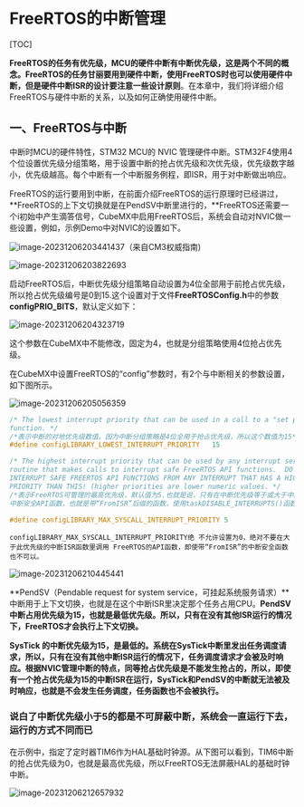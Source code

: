 # FreeRTOS的中断管理

[TOC]

**FreeRTOS的任务有优先级，MCU的硬件中断有中断优先级，这是两个不同的概念。FreeRTOS的任务甘丽要用到硬件中断，使用FreeRTOS时也可以使用硬件中断，但是硬件中断ISR的设计要注意一些设计原则**。在本章中，我们将详细介绍FreeRTOS与硬件中断的关系，以及如何正确使用硬件中断。

## 一、FreeRTOS与中断

中断时MCU的硬件特性，STM32 MCU的 NVIC 管理硬件中断。STM32F4使用4个位设置优先级分组策略，用于设置中断的抢占优先级和次优先级，优先级数字越小，优先级越高。每个中断有一个中断服务例程，即ISR，用于对中断做出响应。

FreeRTOS的运行要用到中断，在前面介绍FreeRTOS的运行原理时已经讲过，**FreeRTOS的上下文切换就是在PendSV中断里进行的，**FreeRTOS还需要一个i初始中产生滴答信号，CubeMX中启用FreeRTOS后，系统会自动对NVIC做一些设置，例如，示例Demo中对NVIC的设置如下。

![image-20231206203441437](https://zdh934.oss-cn-shenzhen.aliyuncs.com/PigGo/202312062034521.png)（来自CM3权威指南)

![image-20231206203822693](https://zdh934.oss-cn-shenzhen.aliyuncs.com/PigGo/202312062038762.png)

启动FreeRTOS后，中断优先级分组策略自动设置为4位全部用于前抢占优先级，所以抢占优先级编号是0到15.这个设置对于文件**FreeRTOSConfig.h**中的参数**configPRIO_BITS**，默认定义如下：

![image-20231206204323719](https://zdh934.oss-cn-shenzhen.aliyuncs.com/PigGo/202312062043779.png)

这个参数在CubeMX中不能修改，固定为4，也就是分组策略使用4位抢占优先级。

在CubeMX中设置FreeRTOS的“config”参数时，有2个与中断相关的参数设置，如下图所示。

![image-20231206205056359](https://zdh934.oss-cn-shenzhen.aliyuncs.com/PigGo/202312062050423.png)

```c
/* The lowest interrupt priority that can be used in a call to a "set priority"
function. */
/*表示中断的对地优先级数值。因为中断分组策略是4位全用于抢占优先级，所以这个数值为15*/
#define configLIBRARY_LOWEST_INTERRUPT_PRIORITY   15

/* The highest interrupt priority that can be used by any interrupt service
routine that makes calls to interrupt safe FreeRTOS API functions.  DO NOT CALL
INTERRUPT SAFE FREERTOS API FUNCTIONS FROM ANY INTERRUPT THAT HAS A HIGHER
PRIORITY THAN THIS! (higher priorities are lower numeric values. */
/*表示FreeRTOS可管理的最高优先级，默认值为5.也就是说，只有在中断优先级等于或大于中断ISR里，才可以调用FreeRTOS的
中断安全API函数，也就是带“FromISR”后缀的函数，使用taskDISABLE_INTERRUPTS()函数也只能屏蔽优先级大于或等于5的中断（5~15）*/

#define configLIBRARY_MAX_SYSCALL_INTERRUPT_PRIORITY 5
```

```attention
configLIBRARY_MAX_SYSCALL_INTERRUPT_PRIORITY绝 不允许设置为0，绝对不要在大于此优先级的中断ISR函数里调用 FreeRTOS的API函数，即使带“FromISR”的中断安全函数也不可以。
```

![image-20231206210445441](https://zdh934.oss-cn-shenzhen.aliyuncs.com/PigGo/202312062104509.png)

**PendSV（Pendable request for system service，可挂起系统服务请求）**中断用于上下文切换，也就是在这个中断ISR里决定那个任务占用CPU。**PendSV中断占用优先级为15，也就是最低优先级。所以，只有在没有其他ISR运行的情况下，FreeRTOS才会执行上下文切换。**

**SysTick 的中断优先级为15，是最低的。系统在SysTick中断里发出任务调度请求，所以，只有在没有其他中断ISR运行的情况下，任务调度请求才会被及时响应。根据NVIC管理中断的特点，同等抢占优先级是不能发生抢占的，所以，即使有一个抢占优先级为15的中断ISR在运行，SysTick和PendSV的中断就无法被及时响应，也就是不会发生任务调度，任务函数也不会被执行。**

### 说白了中断优先级小于5的都是不可屏蔽中断，系统会一直运行下去，运行的方式不同而已

在示例中，指定了定时器TIM6作为HAL基础时钟源。从下图可以看到，TIM6中断的抢占优先级为0，也就是最高优先级，所以FreeRTOS无法屏蔽HAL的基础时钟中断。

![image-20231206212657932](https://zdh934.oss-cn-shenzhen.aliyuncs.com/PigGo/202312062126996.png)

























